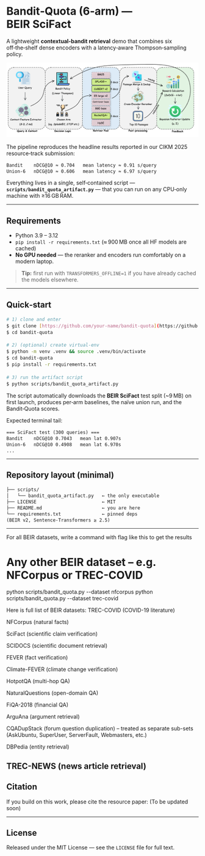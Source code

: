 # Bandit‑Quota (6‑arm) — BEIR SciFact

A lightweight **contextual‑bandit retrieval** demo that combines six off‑the‑shelf dense encoders with a latency‑aware Thompson‑sampling policy.

![optional alt text](bandit-quota/bandit-quota/Bandit.png)


The pipeline reproduces the headline results reported in our CIKM 2025 resource‑track submission:

```
Bandit    nDCG@10 ≈ 0.704   mean latency ≈ 0.91 s/query
Union‑6   nDCG@10 ≈ 0.606   mean latency ≈ 6.97 s/query
```

Everything lives in a single, self‑contained script — **`scripts/bandit_quota_artifact.py`** — that you can run on any CPU‑only machine with ≥16 GB RAM.

---

## Requirements

* Python 3.9 – 3.12
* `pip install -r requirements.txt` (≈ 900 MB once all HF models are cached)
* **No GPU needed** — the reranker and encoders run comfortably on a modern laptop.

> **Tip:** first run with `TRANSFORMERS_OFFLINE=1` if you have already cached the models elsewhere.

---

## Quick‑start

```bash
# 1) clone and enter
$ git clone [https://github.com/your‑name/bandit‑quota](https://github.com/skcpda/bandit-quota)
$ cd bandit‑quota

# 2) (optional) create virtual‑env
$ python -m venv .venv && source .venv/bin/activate
$ cd bandit-quota
$ pip install -r requirements.txt

# 3) run the artifact script
$ python scripts/bandit_quota_artifact.py
```

The script automatically downloads the **BEIR SciFact** test split (\~9 MB) on first launch, produces per‑arm baselines, the naïve union run, and the Bandit‑Quota scores.

Expected terminal tail:

```
=== SciFact test (300 queries) ===
Bandit    nDCG@10 0.7043   mean lat 0.907s
Union‑6   nDCG@10 0.4908   mean lat 6.970s
...
```

---

## Repository layout (minimal)

```
├── scripts/
│   └── bandit_quota_artifact.py   ← the only executable
├── LICENSE                        ← MIT
├── README.md                      ← you are here
└── requirements.txt               ← pinned deps (BEIR v2, Sentence‑Transformers ≥ 2.5)
```
---

For all BEIR datasets, write a command with flag like this to get the results

# Any other BEIR dataset – e.g. NFCorpus or TREC-COVID
python scripts/bandit_quota.py --dataset nfcorpus
python scripts/bandit_quota.py --dataset trec-covid


Here is full list of BEIR datasets:
TREC-COVID (COVID-19 literature)

NFCorpus (natural facts)

SciFact (scientific claim verification)

SCIDOCS (scientific document retrieval)

FEVER (fact verification)

Climate-FEVER (climate change verification)

HotpotQA (multi-hop QA)

NaturalQuestions (open-domain QA)

FiQA-2018 (financial QA)

ArguAna (argument retrieval)

CQADupStack (forum question duplication) – treated as separate sub-sets (AskUbuntu, SuperUser, ServerFault, Webmasters, etc.)

DBPedia (entity retrieval)

TREC-NEWS (news article retrieval)
---

## Citation

If you build on this work, please cite the resource paper: (To be updated soon)

---

## License

Released under the MIT License — see the `LICENSE` file for full text.
